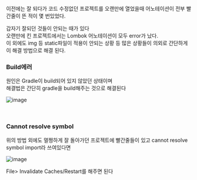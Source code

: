 이전에는 잘 되다가 코드 수정없던 프로젝트를 오랜만에 열었을때 어노테이션이 전부 빨간줄이 뜬 적이 몇 번있었다.

갑자기 잘되던 것들이 안되는 때가 있다 <br/>
오랜만에 킨 프로젝트에서는 Lombok 어노테이션이 모두 error가 났다. <br/>
이 외에도 img 등 static파일이 적용이 안되는 상황  등 많은 상황들이 의외로 간단하게 이 해결 방법으로 해결 된다.

### Build에러


원인은 Gradle이 build되어 있지 않았던 상태이며 <br/>
해결법은 간단히 gradle을 build해주는 것으로 해결된다

![image](https://user-images.githubusercontent.com/78454649/208963312-ec65de14-e072-4458-bd1a-b521b09bda94.png)

<br/>

### Cannot resolve symbol

위의 방법 외에도 멀쩡하게 잘 돌아가던 프로젝트에 빨간줄들이 있고
cannot resolve symbol import라 쓰여있다면 



![image](https://user-images.githubusercontent.com/78454649/208963811-905dd341-6618-4e84-81db-8a4994822da3.png)


File> Invalidate Caches/Restart를 해주면 된다 


